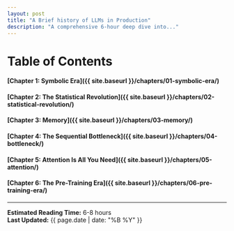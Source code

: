 ```yaml
---
layout: post
title: "A Brief history of LLMs in Production"
description: "A comprehensive 6-hour deep dive into..."
---
```


# Table of Contents


#### [Chapter 1: Symbolic Era]({{ site.baseurl }}/chapters/01-symbolic-era/)
#### [Chapter 2: The Statistical Revolution]({{ site.baseurl }}/chapters/02-statistical-revolution/)
#### [Chapter 3: Memory]({{ site.baseurl }}/chapters/03-memory/)
#### [Chapter 4: The Sequential Bottleneck]({{ site.baseurl }}/chapters/04-bottleneck/)
#### [Chapter 5: Attention Is All You Need]({{ site.baseurl }}/chapters/05-attention/)
#### [Chapter 6: The Pre-Training Era]({{ site.baseurl }}/chapters/06-pre-training-era/)

---

**Estimated Reading Time:** 6-8 hours  
**Last Updated:** {{ page.date | date: "%B %Y" }}